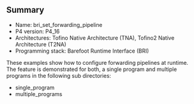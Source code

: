 ## Summary

* Name: bri_set_forwarding_pipeline
* P4 version: P4_16
* Architectures: Tofino Native Architecture (TNA), Tofino2 Native Architecture (T2NA)
* Programming stack: Barefoot Runtime Interface (BRI) 

These examples show how to configure forwarding pipelines at runtime. The feature
is demonstrated for both, a single program and multiple programs in the
following sub directories:

 * single_program
 * multiple_programs

